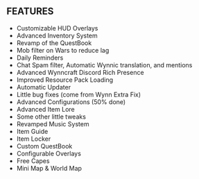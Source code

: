 ## FEATURES
- Customizable HUD Overlays
- Advanced Inventory System
- Revamp of the QuestBook
- Mob filter on Wars to reduce lag
- Daily Reminders
- Chat Spam filter, Automatic Wynnic translation, and mentions
- Advanced Wynncraft Discord Rich Presence
- Improved Resource Pack Loading
- Automatic Updater
- Little bug fixes (come from Wynn Extra Fix)
- Advanced Configurations (50% done)
- Advanced Item Lore
- Some other little tweaks
- Revamped Music System
- Item Guide
- Item Locker
- Custom QuestBook
- Configurable Overlays
- Free Capes
- Mini Map & World Map
